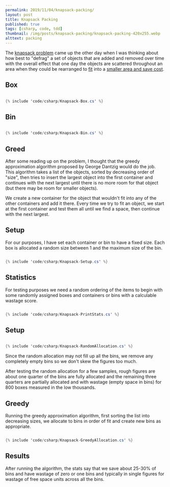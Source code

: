 ```yaml
---
permalink: 2019/11/04/knapsack-packing/
layout: post
title: Knapsack Packing
published: true
tags: [csharp, code, tdd]
thumbnail: /img/posts/knapsack-packing/knapsack-packing-420x255.webp
alttext: packing
---
```


The <a href="https://en.wikipedia.org/wiki/Knapsack_problem">knapsack problem</a> came up the other day when I
was thinking about how best to "defrag" a set of objects that are added and removed over time with the overall
effect that one day the objects are scattered throughout an area when they could be rearranged to
<a href="https://en.wikipedia.org/wiki/Packing_problems#Packing_squares"> fit</a> into a
<a href="https://en.wikipedia.org/wiki/Bin_packing_problem">smaller area and save cost</a>.

## Box

```csharp

{% include 'code/csharp/Knapsack-Box.cs' %}

```

## Bin

```csharp

{% include 'code/csharp/Knapsack-Bin.cs' %}

```

## Greed

After some reading up on the problem, I thought that the greedy approximation algorithm proposed by George
Dantzig would do the job. This algorithm takes a list of the objects, sorted by decreasing order of "size",
then tries to insert the largest object into the first container and continues with the next largest until there
is no more room for that object (but there may be room for smaller objects).

We create a new container for the object that wouldn't fit into any of the other containers and add it there.
Every time we try to fit an object, we start at the first container and test them all until we find a space,
then continue with the next largest.

## Setup

For our purposes, I have set each container or bin to have a fixed size. Each box is allocated a random size between
1 and the maximum size of the bin.

```csharp

{% include 'code/csharp/Knapsack-Setup.cs' %}

```

## Statistics

For testing purposes we need a random ordering of the items to begin with some randomly assigned boxes and
containers or bins with a calculable wastage score.

```csharp

{% include 'code/csharp/Knapsack-PrintStats.cs' %}

```

## Setup

```csharp

{% include 'code/csharp/Knapsack-RandomAllocation.cs' %}

```

Since the random allocation may not fill up all the bins, we remove any completely empty bins so we don't skew
the figures too much.

After testing the random allocation for a few samples, rough figures are about one quarter of the bins are
fully allocated and the remaining three quarters are partially allocated and with wastage (empty space
in bins) for 800 boxes measured in the low thousands.

## Greedy

Running the greedy approximation algorithm, first sorting the list into decreasing sizes, we allocate to bins in order
of fit and create new bins as appropriate.

```csharp

{% include 'code/csharp/Knapsack-GreedyAllocation.cs' %}

```

## Results

After running the algorithm, the stats say that we save about 25-30% of bins and have wastage of zero or one bins and
typically in single figures for wastage of free space units across all the bins.
